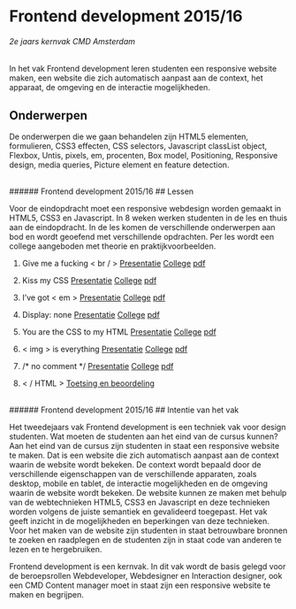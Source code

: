 
# Frontend development 2015/16
###### 2e jaars kernvak CMD Amsterdam
In het vak Frontend development leren studenten een responsive website maken, een website die zich automatisch aanpast aan de context, het apparaat, de omgeving en de interactie mogelijkheden.

## Onderwerpen
De onderwerpen die we gaan behandelen zijn HTML5 elementen, formulieren, 
CSS3 effecten, CSS selectors, 
Javascript classList object, 
Flexbox, 
Untis, pixels, em, procenten, 
Box model, Positioning, 
Responsive design, media queries, 
Picture element en feature detection.


<br>
###### Frontend development 2015/16
## Lessen

Voor de eindopdracht moet een responsive webdesign worden gemaakt in HTML5, CSS3 en Javascript. 
In 8 weken werken studenten in de les en thuis aan de eindopdracht. 
In de les komen de verschillende onderwerpen aan bod en wordt geoefend met verschillende opdrachten.
Per les wordt een college aangeboden met theorie en praktijkvoorbeelden.


1. Give me a fucking < br / > 
 [Presentatie](/FED1/Presentaties/les1-gimme-a-fucking-br.html)
 [College](/FED1/Colleges/les1-gimme-a-fucking-br/index.html)
 [pdf](/FED1/Colleges/les1-gimme-a-fucking-br/Give-me-a-fucking-br.pdf)

2. Kiss my CSS 
 [Presentatie](/FED1/Presentaties/les2-kiss-my-css.html) 
 [College](/FED1/Colleges/les2-kiss-my-CSS/index.html) 
 [pdf](/FED1/Colleges/les2-kiss-my-CSS/Kiss-my-css.pdf)
 
3. I’ve got < em > 
 [Presentatie](/FED1/Presentaties/les3-i-ve-got-em.html) 
 [College](/FED1/Colleges/les3-i-ve-got-em/index.html) 
 [pdf](/FED1/Colleges/les3-i-ve-got-em/i-ve-got-em.pdf)
 
4. Display: none 
 [Presentatie](/FED1/Presentaties/les4-display-none.html) 
 [College](/FED1/Colleges/les4-display-none/index.html) 
 [pdf](/FED1/Colleges/les4-display-none/display-none.pdf)
 
5. You are the CSS to my HTML 
 [Presentatie](/FED1/Presentaties/les5-you-are-the-css-to-my-html.html) 
 [College](/FED1/Colleges/les5-you-are-the-CSS-to-my-HTML/index.html) 
 [pdf](/FED1/Colleges/les5-you-are-the-CSS-to-my-HTML/you-are-the-CSS-to-my-HTML.pdf)

6. < img > is everything 
 [Presentatie](/FED1/Presentaties/les6-img-is-everything.html) 
 [College](/FED1/Colleges/les6-img-is-everything/index.html) 
 [pdf](/FED1/Colleges/les6-img-is-everything/img-is-everything.pdf)
 
7. /* no comment */ 
 [Presentatie](/FED1/Presentaties/les7-no-comment.html) 
 [College](/FED1/Colleges/les7-no-comment/index.html) 
 [pdf](/FED1/Colleges/les7-no-comment/no-comment.pdf)
 
8. < / HTML > [Toetsing en beoordeling](#)


<br>
###### Frontend development 2015/16
## Intentie van het vak

Het tweedejaars vak Frontend development is een techniek vak voor design studenten. 
Wat moeten de studenten aan het eind van de cursus kunnen? 
Aan het eind van de cursus zijn studenten in staat een responsive website te maken. 
Dat is een website die zich automatisch aanpast aan de context waarin de website wordt bekeken. 
De context wordt bepaald door de verschillende eigenschappen van de verschillende apparaten, zoals desktop, mobile en tablet, de interactie mogelijkheden en de omgeving waarin de website wordt bekeken. 
De website kunnen ze maken met behulp van de webtechnieken HTML5, CSS3 en Javascript en deze technieken worden volgens de juiste semantiek en gevalideerd toegepast.  Het vak geeft inzicht in de mogelijkheden en beperkingen van deze technieken. Voor het maken van de website zijn studenten in staat betrouwbare bronnen te zoeken en raadplegen en de studenten zijn in staat code van anderen te lezen en te hergebruiken.

Frontend development is een kernvak. In dit vak wordt de basis gelegd voor de beroepsrollen Webdeveloper, Webdesigner en Interaction designer, ook een CMD Content manager moet in staat zijn een responsive website te maken en begrijpen.


